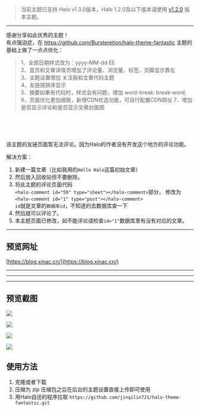 > 当前主题已支持 Halo v1.3.0版本，Halo 1.2.0及以下版本请使用 [v1.2.0](https://github.com/jinqilin721/halo-theme-fantastic/tree/v1.2.0) 版本主题。

---

感谢分享如此优秀的主题！<br>
有点强迫症，在 https://github.com/Bursteretion/halo-theme-fantastic 主题的基础上做了一点点优化：

> 1、全部日期样式改为：yyyy-MM-dd EE <br>
> 2、首页和文章详情页增加了评论量、浏览量、标签，页脚显示靠左 <br>
> 3、主题设置增加 关注我和文章代码主题 <br>
> 4、友链按排序显示 <br>
> 5、摘要如果有代码时，样式会有问题，增加 word-break: break-word;<br>
> 6、页面优化更加细致，新增CDN优选功能，可自行配置CDN网址
> 7、增加是否显示评论和是否显示文章封面图

<br>
<br>
<br>
<p>
该主题的友链页面暂无法评论。因为Halo的作者没有开发这个地方的评论功能。<br>

解决方案：<br>
1. 新建一篇文章（比如我用的`Hello Halo`这篇初始文章）
2. 然后放入回收站但不要删除。<br>
3. 将此主题的评论页面代码 <br>
    `<halo-comment id="59" type="sheet"></halo-comment>`部分，
    修改为 <br>
    `<halo-comment id="1" type="post"></halo-comment>`<br>
    `id`就是文章的`数据库id`，不知道的去数据库查一下
4. 然后就可以评论了。
5. 本主题页面已修改，如不能评论请检查`id="1"`数据库里有没有对应的文章。
</p>

---

## 预览网址
[https://blog.xinac.cn/](https://blog.xinac.cn/) 

---
---
---

## 预览截图

![](https://cdn.xinac.cn/blog/screenshot_1586231110425.png)

![](https://cdn.xinac.cn/blog/screenshot-2_1586231110444.png)

![](https://cdn.xinac.cn/blog/screenshot-3_1586231110351.png)

![](https://cdn.xinac.cn/blog/screenshot-4_1586231115821.png)


## 使用方法

1. 克隆或者下载
2. 压缩为 zip 压缩包之后在后台的主题设置直接上传即可使用
3. 用Halo自还的程序拉取 `https://github.com/jinqilin721/halo-theme-fantastic.git`
